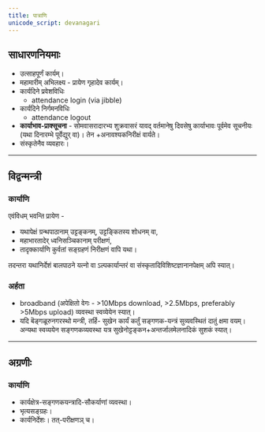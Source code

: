 ```yaml
---
title: पात्राणि
unicode_script: devanagari
---
```


## साधारणनियमाः
- उत्साहपूर्णं कार्यम्।
- महामारीम् अभिलक्ष्य - प्रायेण गृहादेव कार्यम्। 
- कार्यदिने प्रवेशविधिः
  - attendance login (via jibble)
- कार्यदिने निर्गमनविधिः
  - attendance logout
- **कार्याभाव-प्राक्सूचना** - सोमवासरादारभ्य शुक्रवासरं यावद् वर्तमानेषु दिवसेषु कार्याभावः पूर्वमेव सूचनीयः (यथा दिनारम्भे पूर्वेद्युर् वा)। तेन +अनावश्यकनिरीक्षं वार्यते।
- संस्कृतेनैव व्यवहारः।

______________________

## विद्वन्मन्त्री
### कार्याणि
एवंविधम् भवन्ति प्रायेण - 

- यथापेक्षं ग्रन्थपाठानाम् उट्टङ्कनम्, उट्टङ्कितस्य शोधनम् वा, 
- महाभारतादेर् ध्वनिसञ्चिकानाम् परीक्षणं, 
- तादृक्कार्याणि कुर्वतां सङ्ग्रहणं निरीक्षणं वापि यथा। 

तदन्तरा यथानिर्देशं बालपाठने यत्नो वा ऽल्पकार्यान्तरं वा संस्कृतादिविशिष्टज्ञानानपेक्षम् अपि स्यात्।

### अर्हता
- broadband (अपेक्षितो वेगः - >10Mbps download, >2.5Mbps, preferably >5Mbps upload) व्यवस्था स्वव्येयेन स्यात्। 
- यदि बॆङ्गळूरुनगरस्थो मन्त्री, तर्हि- सुखेन कार्यं कर्तुं सङ्गणक-यन्त्रं सुव्यवस्थितं दातुं क्षमा वयम्। अन्यथा स्वव्ययेन सङ्गणकव्यवस्था यत्र सुखेनोट्टङ्कन+अन्तर्जालमेलनादिकं सुशकं स्यात्।

______________________

## अग्रणीः
### कार्याणि
- कार्यक्षेत्र-सङ्गणकयन्त्रादि-सौकर्याणां व्यवस्था।
- भृत्यसङ्ग्रहः।
- कार्यनिर्देशः। तत्-परीक्षणञ् च।
